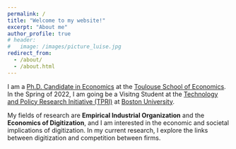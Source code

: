 ```yaml
---
permalink: /
title: "Welcome to my website!"
excerpt: "About me"
author_profile: true
# header:
#   image: /images/picture_luise.jpg 
redirect_from: 
  - /about/
  - /about.html
---
```



I am a [Ph.D. Candidate in Economics](https://www.tse-fr.eu/people/luise-eisfeld) at the [Toulouse School of Economics](https://www.tse-fr.eu). In the Spring of 2022, I am going be a Visitng Student at the [Technology and Policy Research Initiative (TPRI)](https://sites.bu.edu/tpri/) at [Boston University](https://www.bu.edu).

My fields of research are **Empirical Industrial Organization** and the **Economics of Digitization**, and I am interested in the economic and societal implications of digitization. In my current research, I explore the links between digitization and competition between firms. 



